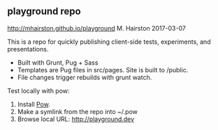 
playground repo
---------------

http://mhairston.github.io/playground
M. Hairston 
2017-03-07

This is a repo for quickly publishing client-side tests, experiments, and presentations.

* Built with Grunt, Pug + Sass
* Templates are Pug files in src/pages. Site is built to /public.
* File changes trigger rebuilds with grunt watch.

Test locally with pow:

1. Install [Pow](http://pow.cx).
2. Make a symlink from the repo into ~/.pow
3. Browse local URL: http://playground.dev

